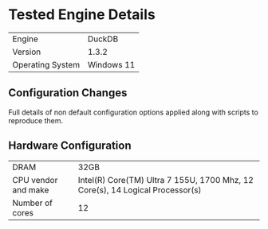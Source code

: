 # Tested Engine Details

| | |
|---|---|
| Engine | DuckDB |
| Version | 1.3.2 |
| Operating System | Windows 11 |

## Configuration Changes

Full details of non default configuration options applied along with scripts to reproduce them.

## Hardware Configuration

| | |
|---|---|
| DRAM | 32GB  |
| CPU vendor and make | Intel(R) Core(TM) Ultra 7 155U, 1700 Mhz, 12 Core(s), 14 Logical Processor(s) |
| Number of cores | 12 |
